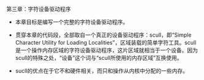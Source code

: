 第三章：字符设备驱动程序  

- 本章目标是编写一个完整的字符设备驱动程序。

- 贯穿本章的代码段，全部取自一个真正的设备驱动程序：scull，即“Simple Character Utility for Loading Localities”，区域装载的简单字符工具。scull是一个操作内存区域的字符设备驱动程序，这片区域就相当于一个设备。因为scull的特殊之处，“设备”这个词与“scull所使用的内存区域”互换使用。
- sucll的优点在于它不和硬件相关，而只和操作从内核中分配的一些内存。
